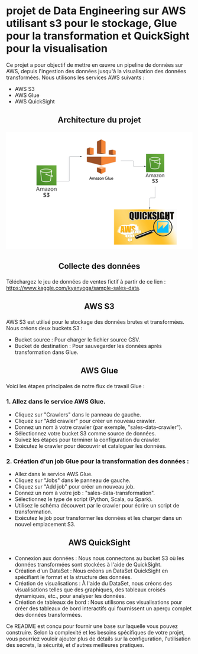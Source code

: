 # projet de Data Engineering sur AWS utilisant s3 pour le stockage, Glue pour la transformation et QuickSight pour la visualisation

Ce projet a pour objectif de mettre en œuvre un pipeline de données sur AWS, depuis l'ingestion des données jusqu'à la visualisation des données transformées. Nous utilisons les services AWS suivants :
- AWS S3
- AWS Glue
- AWS QuickSight

## <p align="center"> Architecture du projet</p>

![alt text](https://github.com/Nelly-98/AWS-ETL-s3-Glue-Quicksight/blob/main/etl_glue.png)


## <p align="center"> Collecte des données</p>

Téléchargez le jeu de données de ventes fictif à partir de ce lien : https://www.kaggle.com/kyanyoga/sample-sales-data.

## <p align="center">AWS S3</p>
  
AWS S3 est utilisé pour le stockage des données brutes et transformées. Nous créons deux buckets S3 :
- Bucket source : Pour charger le fichier source CSV.
- Bucket de destination : Pour sauvegarder les données après transformation dans Glue.


## <p align="center">AWS Glue</p>
  
Voici les étapes principales de notre flux de travail Glue :
### 1. Allez dans le service AWS Glue.
- Cliquez sur "Crawlers" dans le panneau de gauche.
- Cliquez sur "Add crawler" pour créer un nouveau crawler.
- Donnez un nom à votre crawler (par exemple, "sales-data-crawler").
- Sélectionnez votre bucket S3 comme source de données.
- Suivez les étapes pour terminer la configuration du crawler.
- Exécutez le crawler pour découvrir et cataloguer les données.
### 2. Création d'un job Glue pour la transformation des données :
- Allez dans le service AWS Glue.
- Cliquez sur "Jobs" dans le panneau de gauche.
- Cliquez sur "Add job" pour créer un nouveau job.
- Donnez un nom à votre job : "sales-data-transformation".
- Sélectionnez le type de script (Python, Scala, ou Spark).
- Utilisez le schéma découvert par le crawler pour écrire un script de transformation.
- Exécutez le job pour transformer les données et les charger dans un nouvel emplacement S3.


## <p align="center">AWS QuickSight</p>

- Connexion aux données : Nous nous connectons au bucket S3 où les données transformées sont stockées à l'aide de QuickSight.
- Création d'un DataSet : Nous créons un DataSet QuickSight en spécifiant le format et la structure des données.
- Création de visualisations : À l'aide du DataSet, nous créons des visualisations telles que des graphiques, des tableaux croisés dynamiques, etc., pour analyser les données.
- Création de tableaux de bord : Nous utilisons ces visualisations pour créer des tableaux de bord interactifs qui fournissent un aperçu complet des données transformées.


Ce README est conçu pour fournir une base sur laquelle vous pouvez construire. Selon la complexité et les besoins spécifiques de votre projet, vous pourriez vouloir ajouter plus de détails sur la configuration, l'utilisation des secrets, la sécurité, et d'autres meilleures pratiques.